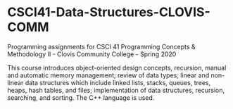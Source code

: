 # CSCI41-Data-Structures-CLOVIS-COMM

Programming assignments for CSCI 41 Programming Concepts & Methodology II - Clovis Community College - Spring 2020

This course introduces object-oriented design concepts, recursion, manual and automatic memory management; review of data types; linear and non-linear data structures which include linked lists, stacks, queues, trees, heaps, hash tables, and files; implementation of data structures, recursion, searching, and sorting. The C++ language is used.

